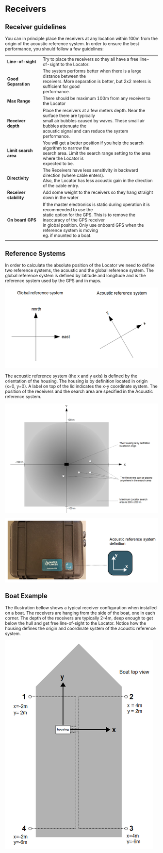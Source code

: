 # Receivers

## Receiver guidelines

You can in principle place the receivers at any location within 100m from the origin of the acoustic reference system. In order to ensure the best performance, you should follow a few guidelines:

|                     |                      |
| ------------------- | :------------------- |
| **Line-of-sight**   | Try to place the receivers so they all have a free line-of-sight to the Locator. |
| **Good Separation** | The system performs better when there is a large distance between the <br/> receivers. More separation is better, but 2x2 meters is sufficient for good<br/> performance.   |
| **Max Range**       | There should be maximum 100m from any receiver to the Locator |
| **Receiver depth**  | Place the receivers at a few meters depth. Near the surface there are typically <br/>small air bubbles caused by waves. These small air bubbles attenuate the <br/>acoustic signal and can reduce the system performance.              |
| **Limit search area** | You will get a better position if you help the search algorithm to narrow the <br/>search area. Limit the search range setting to the area where the Locator is <br/>expected to be. |
| **Directivity**     | The Receivers have less sensitivity in backward direction (where cable enters). <br/>Also, the Locator has less acoustic gain in the direction of the cable entry.  |
| **Receiver stability** | Add some weight to the receivers so they hang straight down in the water  |
| **On board GPS**    | If the master electronics is static during operation it is recommended to use the <br/>static option for the GPS. This is to remove the inaccuracy of the GPS receiver <br/>in global position. Only use onboard GPS when the reference system is moving <br/>eg. if mounted to a boat.  |
|   |   |

## Reference Systems

In order to calculate the absolute position of the Locator we need to define two reference systems, the acoustic and the global reference system. The global reference system is defined by latitude and longitude and is the reference system used by the GPS and in maps.

![reference_systems](../../img/reference_systems.png)

The acoustic reference system  (the x and y axis) is defined by the orientation of the housing. The housing is by definition located in origin (x=0, y=0).  A label on top of the lid indicates the x-y coordinate system. The position of the receivers and the search area are specified in the Acoustic reference system.

![receiver_placemet](../../img/receiver_placemet.png)

![reference_system_pelicase](../../img/reference_system_pelicase.png)

## Boat Example

The illustration bellow shows a typical receiver configuration when installed on a boat. The receivers are hanging from the side of the boat, one in each corner. The depth of the receivers are typically 2-4m, deep enough to get below the hull and get free line-of-sight to the Locator. Notice how the housing defines the origin and coordinate system of the acoustic reference system.

![boat_example](../../img/boat_example.png)

